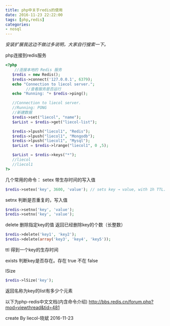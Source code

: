 ```yaml
---
title: php中关于redis的使用
date: 2016-11-23 22:22:00
tags: [php,redis]
categories:
- nosql
---
```


*安装扩展我这边不做过多说明，大家自行搜索一下。*

php连接到redis服务
```php
<?php
    //连接本地的 Redis 服务
   $redis = new Redis();
   $redis->connect('127.0.0.1', 6379);
   echo "Connection to liecol server.";
         //查看服务是否运行
   echo "Running: "+ $redis->ping();

   //Connection to liecol server.
   //Running: PONG
   //新建数据
   $redis->set("liecol", "name");
   $arList = $redis->get("liecol-list");

   $redis->lpush("liecol1", "Redis");
   $redis->lpush("liecol1", "Mongodb");
   $redis->lpush("liecol1", "Mysql");
   $arList = $redis->lrange("liecol1", 0 ,5);

   $arList = $redis->keys("*");
   //liecol
   //liecol1
?>
```
<!--more-->
几个常用的命令：
setex 带生存时间的写入值
```php
$redis->setex('key', 3600, 'value'); // sets key → value, with 1h TTL.
```

setnx 判断是否重复的，写入值
```php
$redis->setnx('key', 'value');
$redis->setnx('key', 'value');
```

delete  删除指定key的值
返回已经删除key的个数（长整数）
```php
$redis->delete('key1', 'key2');
$redis->delete(array('key3', 'key4', 'key5'));
```

ttl
得到一个key的生存时间

exists
判断key是否存在。存在 true 不在 false

lSize
```php
$redis->lSize('key');
```
返回名称为key的list有多少个元素


以下为php-redis中文文档(内含命令介绍)
http://bbs.redis.cn/forum.php?mod=viewthread&tid=481

create By 
liecol-晓斌 
2016-11-23

